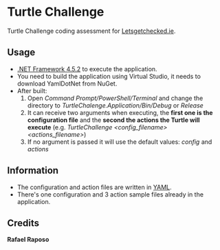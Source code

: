 # Turtle Challenge
Turtle Challenge coding assessment for [Letsgetchecked.ie](http://letsgetchecked.ie).

## Usage

- [.NET Framework 4.5.2](https://www.microsoft.com/en-us/download/details.aspx?id=42642) to execute the application.
- You need to build the application using Virtual Studio, it needs to download YamlDotNet from NuGet.
- After built:
	1. Open *Command Prompt/PowerShell/Terminal* and change the directory to *TurtleChalenge.Application/Bin/Debug* or *Release*
	2. It can receive two arguments when executing, the **first one is the configuration file** and the **second the actions the Turtle will execute** (e.g. *TurtleChallenge <config_filename> <actions_filename>*)
	3. If no argument is passed it will use the default values: *config* and *actions*

## Information

- The configuration and action files are written in [YAML](http://yaml.org/).
- There's one configuration and 3 action sample files already in the application.

## Credits

**Rafael Raposo**